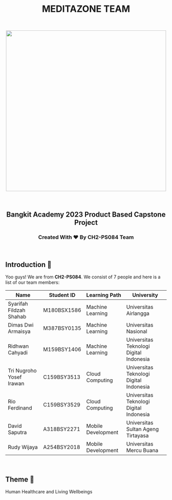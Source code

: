 <h1 align="center">MEDITAZONE TEAM</h1>
<br>
<p align="center">
  <img src="https://www.imghippo.com/images/1701356639.jpg" alt="" border="0" width="500" height="500">
</p>
<br>
<h2 align="center">Bangkit Academy 2023 Product Based Capstone Project</h2>
<h3 align="center">Created With ❤️ By CH2-PS084 Team</h3>

<br>

## Introduction 👋
Yoo guys! We are from **CH2-PS084**. We consist of 7 people and here is a list of our team members:

|  Name | Student ID | Learning Path | University |
|---|---|---|---|
| Syarifah Fildzah Shahab | M180BSX1586 | Machine Learning | Universitas Airlangga |
| Dimas Dwi Armaisya | M387BSY0135 | Machine Learning | Universitas Nasional |
| Ridhwan Cahyadi | M159BSY1406 | Machine Learning | Universitas Teknologi Digital Indonesia |
| Tri Nugroho Yosef Irawan | C159BSY3513 | Cloud Computing | Universitas Teknologi Digital Indonesia |
| Rio Ferdinand | C159BSY3529 | Cloud Computing | Universitas Teknologi Digital Indonesia |
| David Saputra | A318BSY2271 | Mobile Development | Universitas Sultan Ageng Tirtayasa |
| Rudy Wijaya | A254BSY2018 | Mobile Development | Universitas Mercu Buana |

<br>

## Theme 📖
Human Healthcare and Living Wellbeings
